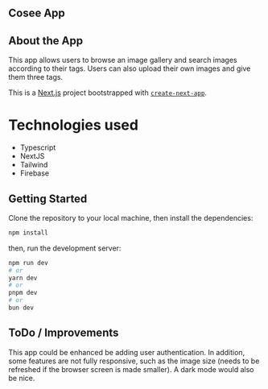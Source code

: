 ## Cosee App



## About the App

This app allows users to browse an image gallery and search images according to their tags. Users can also upload their own images and give them three tags. 

This is a [Next.js](https://nextjs.org/) project bootstrapped with [`create-next-app`](https://github.com/vercel/next.js/tree/canary/packages/create-next-app).

# Technologies used

- Typescript
- NextJS
- Tailwind
- Firebase

## Getting Started

Clone the repository to your local machine, then install the dependencies:
```bash
npm install
```

then, run the development server:

```bash
npm run dev
# or
yarn dev
# or
pnpm dev
# or
bun dev
```
## ToDo / Improvements

This app could be enhanced be adding user authentication. In addition, some features are not fully responsive, such as the image size (needs to be refreshed if the browser screen is made smaller). A dark mode would also be nice.